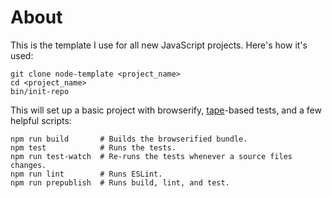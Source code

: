 # About

This is the template I use for all new JavaScript projects. Here's how it's
used:

    git clone node-template <project_name>
    cd <project_name>
    bin/init-repo

This will set up a basic project with browserify, [tape](https://www.npmjs.com/package/tape)-based
tests, and a few helpful scripts:

    npm run build       # Builds the browserified bundle.
    npm test            # Runs the tests.
    npm run test-watch  # Re-runs the tests whenever a source files changes.
    npm run lint        # Runs ESLint.
    npm run prepublish  # Runs build, lint, and test.
